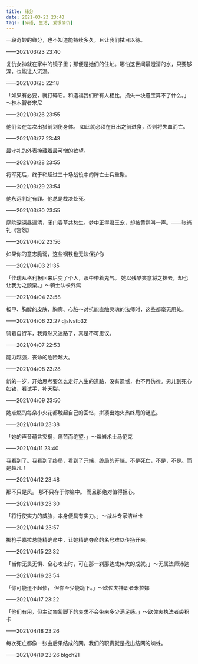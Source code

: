 ```yaml
---
title: 缘分
date: 2021-03-23 23:40
tags: [碎语, 生活, 爱恨情仇]
---
```


一段奇妙的缘分，也不知道能持续多久，且让我们拭目以待。

——2021/03/23 23:40

复仇女神就在家中的镜子里；那便是她们的住址。哪怕这世间最澄清的水，只要够深，也能让人沉溺。

——2021/03/25 22:18

「如果有必要，就打碎它。和造福我们所有人相比，损失一块遗宝算不了什么。」～林木智者宋尼

——2021/03/26 23:55

他们会在每次出猎前划伤身体。 如此就必须在日出之前进食，否则将失血而亡。

——2021/03/27 23:43

最守礼的外表掩藏着最可憎的欲望。

——2021/03/28 23:55

将军死后，终于和超过三十场战役中的阵亡士兵重聚。

——2021/03/29 23:54

他永远判定有罪。他总是裁决处死。

——2021/03/30 23:55

庭院深深昼漏清，闭门春草共愁生。梦中正得君王宠，却被黄鹂叫一声。——张尚礼《宫怨》

——2021/04/02 23:56

如果你的意志脆弱，这些钢铁也无法保护你

——2021/04/03 21:35

「佳瑞从格利极回来后变了个人，眼中带着鬼气。 她以残酷笑意将之抹去，却也让我为之颤栗。」～骑士队长外鸿

——2021/04/04 23:58

板甲、胸膛的皮肤、胸廓、心脏～对抗能直触灵魂的法师时，这些都毫无用处。

——2021/04/06 22:27  djslvstb32

骑着自行车，我竟然又迷路了，真是不可思议。

——2021/04/07 22:53

能力越强，丧命的危险越大。

——2021/04/08 23:28

新的一岁，开始思考要怎么走好人生的道路，没有遗憾，也不再彷徨。男儿到死心如铁，看试手，补天裂。

——2021/04/09 23:50

她点燃的每朵小火花都触起自己的回忆，拼凑出她火热终局的谜底。

——2021/04/10 23:38

「她的声音蕴含灾祸，痛苦而绝望。」～熔岩术士马佗克

——2021/04/11 23:40

我看到了。我看到了终局，看到了开端，终局的开端。不是死亡，不是，不是。而是超凡！

——2021/04/12 23:48

那不只是风。 那不只存于你脑中。 而且那绝对值得担心。

——2021/04/13 23:30

「将行使实力的威胁，本身便具有实力。」～战斗专家洁丝卡

——2021/04/14 23:57

掷枪手嘉拉总能精确命中，让她精确夺命的名号难以传扬开来。

——2021/04/15 22:32

「当你无畏无惧、全心攻击时，可在那一刹那达成伟大的成就。」～无属法师沛达

——2021/04/16 23:54

「你可能还不起债， 但你至少能跪下。」～欧佐夫神职者米拉娜

——2021/04/17 23:22

「他们有用，但主动匍匐脚下的哀求不会带来多少满足感。」～欧佐夫执法者裘积卡

——2021/04/18 23:26

每次死亡都像一张由后果结成的网。我们的职责就是找出结网的蜘蛛。

——2021/04/19 23:26  blgch21
